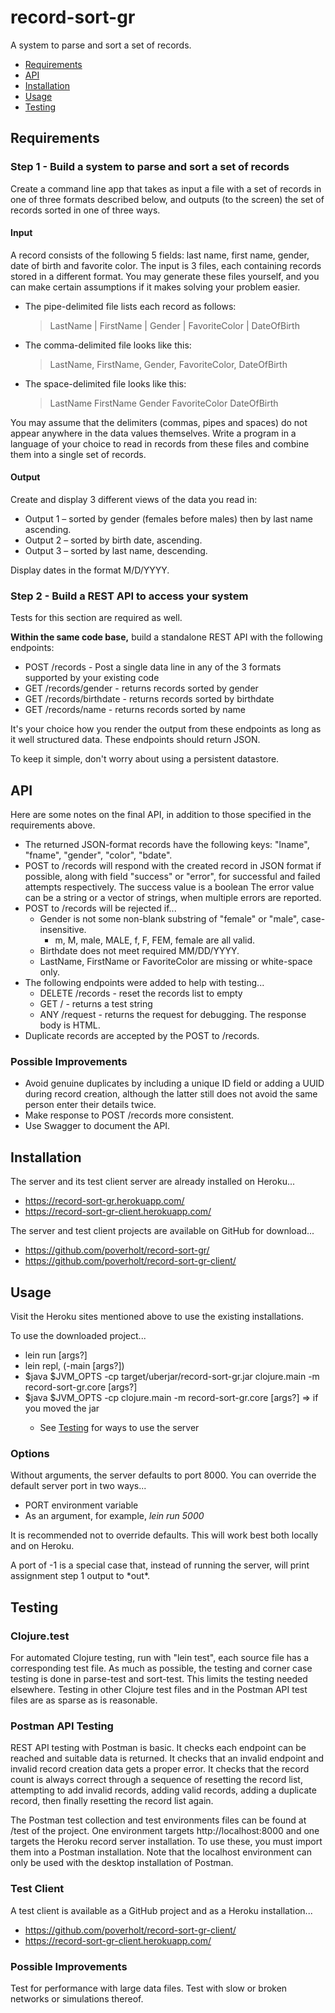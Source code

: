 # record-sort-gr

A system to parse and sort a set of records.

- [Requirements](https://github.com/poverholt/record-sort-gr/blob/main/README.md##Requirements)
- [API](https://github.com/poverholt/record-sort-gr/blob/main/README.md##API)
- [Installation](https://github.com/poverholt/record-sort-gr/blob/main/README.md##Installation)
- [Usage](https://github.com/poverholt/record-sort-gr/blob/main/README.md##Usage)
- [Testing](https://github.com/poverholt/record-sort-gr/blob/main/README.md##Testing)

## Requirements

### Step 1 - Build a system to parse and sort a set of records

Create a command line app that takes as input a file with a set of records in one of three formats
described below, and outputs (to the screen) the set of records sorted in one of three ways.

#### Input

A record consists of the following 5 fields: last name, first name, gender, date of birth and favorite
color. The input is 3 files, each containing records stored in a different format. You may generate
these files yourself, and you can make certain assumptions if it makes solving your problem easier.

* The pipe-delimited file lists each record as follows: 
  > LastName | FirstName | Gender | FavoriteColor | DateOfBirth
* The comma-delimited file looks like this: 
  > LastName, FirstName, Gender, FavoriteColor, DateOfBirth
* The space-delimited file looks like this: 
  > LastName FirstName Gender FavoriteColor DateOfBirth

You may assume that the delimiters (commas, pipes and spaces) do not appear anywhere in the
data values themselves. Write a program in a language of your choice to read in records from these
files and combine them into a single set of records.

#### Output

Create and display 3 different views of the data you read in:

* Output 1 – sorted by gender (females before males) then by last name ascending.
* Output 2 – sorted by birth date, ascending.
* Output 3 – sorted by last name, descending.

Display dates in the format M/D/YYYY.

### Step 2 - Build a REST API to access your system

Tests for this section are required as well.

**Within the same code base,** build a standalone REST API with the following endpoints:

* POST /records - Post a single data line in any of the 3 formats supported by your existing code
* GET /records/gender - returns records sorted by gender
* GET /records/birthdate - returns records sorted by birthdate
* GET /records/name - returns records sorted by name

It's your choice how you render the output from these endpoints as long as it well structured data.
These endpoints should return JSON.

To keep it simple, don't worry about using a persistent datastore.

## API

Here are some notes on the final API, in addition to those specified in the requirements above.

* The returned JSON-format records have the following keys: "lname", "fname", "gender", "color", "bdate".
* POST to /records will respond with the created record in JSON format if possible, along with field
"success" or "error", for successful and failed attempts respectively. The success value is a boolean
The error value can be a string or a vector of strings, when multiple errors are reported.
* POST to /records will be rejected if...
  * Gender is not some non-blank substring of "female" or "male", case-insensitive.
    * m, M, male, MALE, f, F, FEM, female are all valid.
  * Birthdate does not meet required MM/DD/YYYY.
  * LastName, FirstName or FavoriteColor are missing or white-space only.
* The following endpoints were added to help with testing...
  * DELETE /records - reset the records list to empty
  * GET / - returns a test string
  * ANY /request - returns the request for debugging. The response body is  HTML.
* Duplicate records are accepted by the POST to /records.

### Possible Improvements

* Avoid genuine duplicates by including a unique ID field or adding a UUID during record creation,
although the latter still does not avoid the same person enter their details twice.
* Make response to POST /records more consistent.
* Use Swagger to document the API.

## Installation

The server and its test client server are already installed on Heroku...
* https://record-sort-gr.herokuapp.com/
* https://record-sort-gr-client.herokuapp.com/

The server and test client projects are available on GitHub for download...
* https://github.com/poverholt/record-sort-gr/
* https://github.com/poverholt/record-sort-gr-client/

## Usage

Visit the Heroku sites mentioned above to use the existing installations.

To use the downloaded project...
* lein run [args?]
* lein repl, (-main [args?])
* $java $JVM_OPTS -cp target/uberjar/record-sort-gr.jar clojure.main -m record-sort-gr.core [args?]
* $java $JVM_OPTS -cp <path-to-jar> clojure.main -m record-sort-gr.core [args?] => if you moved the jar
  * See [Testing](##Testing) for ways to use the server

### Options

Without arguments, the server defaults to port 8000.
You can override the default server port in two ways...
* PORT environment variable
* As an argument, for example, *lein run 5000*

It is recommended not to override defaults. This will work best both locally and on Heroku.

A port of -1 is a special case that, instead of running the server, will print assignment step 1
output to \*out\*.

## Testing

### Clojure.test

For automated Clojure testing, run with "lein test", each source file has a corresponding test file.
As much as possible, the testing and corner case testing is done in parse-test and sort-test.
This limits the testing needed elsewhere. Testing in other Clojure test files and in the Postman
API test files are as sparse as is reasonable.

### Postman API Testing

REST API testing with Postman is basic. It checks each endpoint can be reached and suitable data is
returned. It checks that an invalid endpoint and invalid record creation data gets a proper error.
It checks that the record count is always correct through a sequence of resetting the record list,
attempting to add invalid records, adding valid records, adding a duplicate record, then finally
resetting the record list again.

The Postman test collection and test environments files can be found at /test of the project.
One environment targets http://localhost:8000 and one targets the Heroku record server installation.
To use these, you must import them into a Postman installation. Note that the localhost
environment can only be used with the desktop installation of Postman.

### Test Client

A test client is available as a GitHub project and as a Heroku installation...
* https://github.com/poverholt/record-sort-gr-client/
* https://record-sort-gr-client.herokuapp.com/

### Possible Improvements

Test for performance with large data files.
Test with slow or broken networks or simulations thereof.